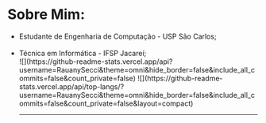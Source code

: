 # Sobre Mim:
<ul>
  <li> Estudante de Engenharia de Computação - USP São Carlos;</li><br><li> Técnica em Informática - IFSP Jacareí;</li>
![](https://github-readme-stats.vercel.app/api?username=RauanySecci&theme=omni&hide_border=false&include_all_commits=false&count_private=false)
![](https://github-readme-stats.vercel.app/api/top-langs/?username=RauanySecci&theme=omni&hide_border=false&include_all_commits=false&count_private=false&layout=compact)

---


<!-- Proudly created with GPRM ( https://gprm.itsvg.in ) -->
